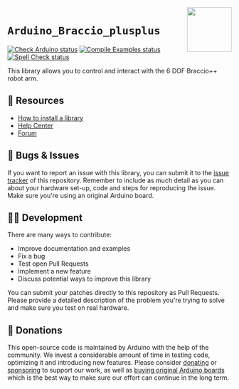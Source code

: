 <img src="https://content.arduino.cc/website/Arduino_logo_teal.svg" height="100" align="right" />

`Arduino_Braccio_plusplus`
==========================

[![Check Arduino status](https://github.com/arduino-libraries/Arduino_Braccio_plusplus/actions/workflows/check-arduino.yml/badge.svg)](https://github.com/arduino-libraries/Arduino_Braccio_plusplus/actions/workflows/check-arduino.yml)
[![Compile Examples status](https://github.com/arduino-libraries/Arduino_Braccio_plusplus/actions/workflows/compile-examples-private.yml/badge.svg)](https://github.com/arduino-libraries/Arduino_Braccio_plusplus/actions/workflows/compile-examples-private.yml)
[![Spell Check status](https://github.com/arduino-libraries/Arduino_Braccio_plusplus/actions/workflows/spell-check.yml/badge.svg)](https://github.com/arduino-libraries/Arduino_Braccio_plusplus/actions/workflows/spell-check.yml)

This library allows you to control and interact with the 6 DOF Braccio++ robot arm.

## :mag_right: Resources

* [How to install a library](https://www.arduino.cc/en/guide/libraries)
* [Help Center](https://support.arduino.cc/)
* [Forum](https://forum.arduino.cc)

## :bug: Bugs & Issues

If you want to report an issue with this library, you can submit it to the [issue tracker](https://github.com/arduino-libraries/Arduino_Braccio_plusplus/issues) of this repository. Remember to include as much detail as you can about your hardware set-up, code and steps for reproducing the issue. Make sure you're using an original Arduino board.

## :technologist: Development

There are many ways to contribute:

* Improve documentation and examples
* Fix a bug
* Test open Pull Requests
* Implement a new feature
* Discuss potential ways to improve this library

You can submit your patches directly to this repository as Pull Requests. Please provide a detailed description of the problem you're trying to solve and make sure you test on real hardware.

## :yellow_heart: Donations

This open-source code is maintained by Arduino with the help of the community. We invest a considerable amount of time in testing code, optimizing it and introducing new features. Please consider [donating](https://www.arduino.cc/en/donate/) or [sponsoring](https://github.com/sponsors/arduino) to support our work, as well as [buying original Arduino boards](https://store.arduino.cc/) which is the best way to make sure our effort can continue in the long term.
